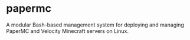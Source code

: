 # papermc
A modular Bash-based management system for deploying and managing PaperMC and Velocity Minecraft servers on Linux.
